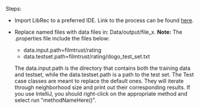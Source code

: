 Steps: 

- Import LibRec to a preferred IDE. Link to the process can be found [here](https://mp.weixin.qq.com/s/OyYn5_4GYAbF0L0SFgsHVQ). 
- Replace named files with data files in: Data/output/file_x. 
  <b>Note:</b> The .properties file include the files below:
    - data.input.path=filmtrust/rating
    - data.testset.path=filmtrust/rating/dogo_test_set.txt

  The data.input.path is the directory that contains both the training data and testset, while the data.testset.path is a path to the test set.
  The Test case classes are meant to replace the default ones. They will iterate through neighborhood size and print out their corresponding results. If you use IntelliJ, you should right-click on the appropriate method and select run "methodNameHere()".
